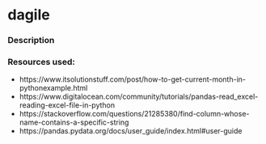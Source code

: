 # dagile

<h3>Description</h3>


<h3>Resources used:</h3>
<ul>
<li>https://www.itsolutionstuff.com/post/how-to-get-current-month-in-pythonexample.html</li>
<li>https://www.digitalocean.com/community/tutorials/pandas-read_excel-reading-excel-file-in-python</li>
<li>https://stackoverflow.com/questions/21285380/find-column-whose-name-contains-a-specific-string</li>
<li>https://pandas.pydata.org/docs/user_guide/index.html#user-guide</li>
</ul>
